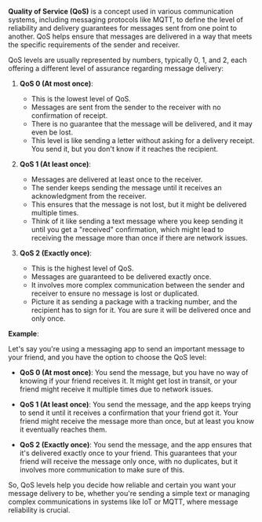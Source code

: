 
**Quality of Service (QoS)** is a concept used in various communication systems, including messaging protocols like MQTT, to define the level of reliability and delivery guarantees for messages sent from one point to another. QoS helps ensure that messages are delivered in a way that meets the specific requirements of the sender and receiver.

QoS levels are usually represented by numbers, typically 0, 1, and 2, each offering a different level of assurance regarding message delivery:

1. **QoS 0 (At most once)**:
   - This is the lowest level of QoS.
   - Messages are sent from the sender to the receiver with no confirmation of receipt.
   - There is no guarantee that the message will be delivered, and it may even be lost.
   - This level is like sending a letter without asking for a delivery receipt. You send it, but you don't know if it reaches the recipient.

2. **QoS 1 (At least once)**:
   - Messages are delivered at least once to the receiver.
   - The sender keeps sending the message until it receives an acknowledgment from the receiver.
   - This ensures that the message is not lost, but it might be delivered multiple times.
   - Think of it like sending a text message where you keep sending it until you get a "received" confirmation, which might lead to receiving the message more than once if there are network issues.

3. **QoS 2 (Exactly once)**:
   - This is the highest level of QoS.
   - Messages are guaranteed to be delivered exactly once.
   - It involves more complex communication between the sender and receiver to ensure no message is lost or duplicated.
   - Picture it as sending a package with a tracking number, and the recipient has to sign for it. You are sure it will be delivered once and only once.

**Example**:

Let's say you're using a messaging app to send an important message to your friend, and you have the option to choose the QoS level:

- **QoS 0 (At most once)**: You send the message, but you have no way of knowing if your friend receives it. It might get lost in transit, or your friend might receive it multiple times due to network issues.

- **QoS 1 (At least once)**: You send the message, and the app keeps trying to send it until it receives a confirmation that your friend got it. Your friend might receive the message more than once, but at least you know it eventually reaches them.

- **QoS 2 (Exactly once)**: You send the message, and the app ensures that it's delivered exactly once to your friend. This guarantees that your friend will receive the message only once, with no duplicates, but it involves more communication to make sure of this.

So, QoS levels help you decide how reliable and certain you want your message delivery to be, whether you're sending a simple text or managing complex communications in systems like IoT or MQTT, where message reliability is crucial.